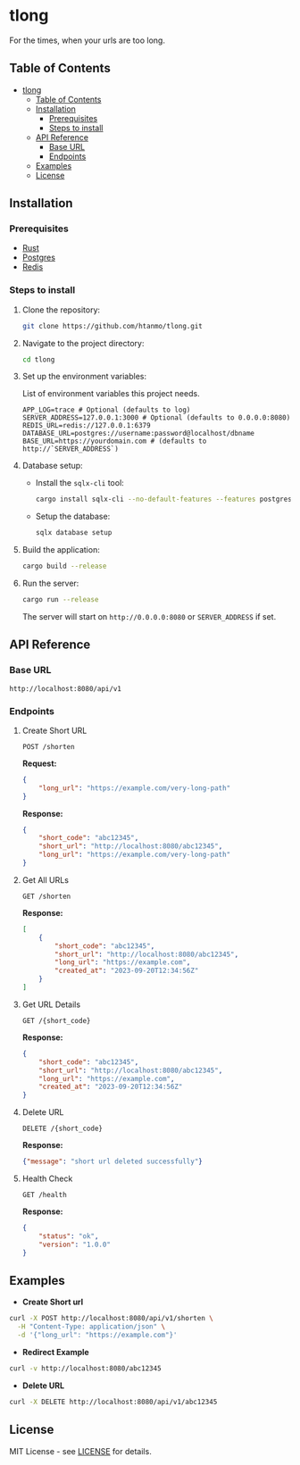 # tlong

For the times, when your urls are too long.

## Table of Contents

- [tlong](#tlong)
  - [Table of Contents](#table-of-contents)
  - [Installation](#installation)
    - [Prerequisites](#prerequisites)
    - [Steps to install](#steps-to-install)
  - [API Reference](#api-reference)
    - [Base URL](#base-url)
    - [Endpoints](#endpoints)
  - [Examples](#examples)
  - [License](#license)

## Installation

### Prerequisites

- [Rust](https://www.rust-lang.org/)
- [Postgres](https://www.postgresql.org/)
- [Redis](https://redis.io/)

### Steps to install

1. Clone the repository:

    ```sh
    git clone https://github.com/htanmo/tlong.git
    ```

2. Navigate to the project directory:

    ```sh
    cd tlong
    ```

3. Set up the environment variables:

    List of environment variables this project needs.
    ```dotenv
    APP_LOG=trace # Optional (defaults to log)
    SERVER_ADDRESS=127.0.0.1:3000 # Optional (defaults to 0.0.0.0:8080)
    REDIS_URL=redis://127.0.0.1:6379
    DATABASE_URL=postgres://username:password@localhost/dbname
    BASE_URL=https://yourdomain.com # (defaults to http://`SERVER_ADDRESS`)
    ```

4. Database setup:

    - Install the `sqlx-cli` tool:
        ```sh
        cargo install sqlx-cli --no-default-features --features postgres
        ```
    
    - Setup the database:
        ```sh
        sqlx database setup
        ```

5. Build the application:

    ```sh
    cargo build --release
    ```

6. Run the server:

    ```sh
    cargo run --release
    ```

    The server will start on `http://0.0.0.0:8080` or `SERVER_ADDRESS` if set.

## API Reference

### Base URL

`http://localhost:8080/api/v1`

### Endpoints

1. Create Short URL

    `POST /shorten`

    **Request:**
    ```json
    {
        "long_url": "https://example.com/very-long-path"
    }
    ```

    **Response:**
    ```json
    {
        "short_code": "abc12345",
        "short_url": "http://localhost:8080/abc12345",
        "long_url": "https://example.com/very-long-path"
    }
    ```

2. Get All URLs
    
    `GET /shorten`

    **Response:**
    ```json
    [
        {
            "short_code": "abc12345",
            "short_url": "http://localhost:8080/abc12345",
            "long_url": "https://example.com",
            "created_at": "2023-09-20T12:34:56Z"
        }
    ]
    ```

3. Get URL Details
   
    `GET /{short_code}`

    **Response:**
    ```json
    {
        "short_code": "abc12345",
        "short_url": "http://localhost:8080/abc12345",
        "long_url": "https://example.com",
        "created_at": "2023-09-20T12:34:56Z"
    }
    ```

4. Delete URL

    `DELETE /{short_code}`

    **Response:**
    ```json
    {"message": "short url deleted successfully"}
    ```

5. Health Check

    `GET /health`

    **Response:**
    ```json
    {
        "status": "ok",
        "version": "1.0.0"
    }
    ```

## Examples

- **Create Short url**

```sh
curl -X POST http://localhost:8080/api/v1/shorten \
  -H "Content-Type: application/json" \
  -d '{"long_url": "https://example.com"}'
```

- **Redirect Example**

```sh
curl -v http://localhost:8080/abc12345
```

- **Delete URL**

```sh
curl -X DELETE http://localhost:8080/api/v1/abc12345
```

## License

MIT License - see [LICENSE](./LICENSE) for details.
